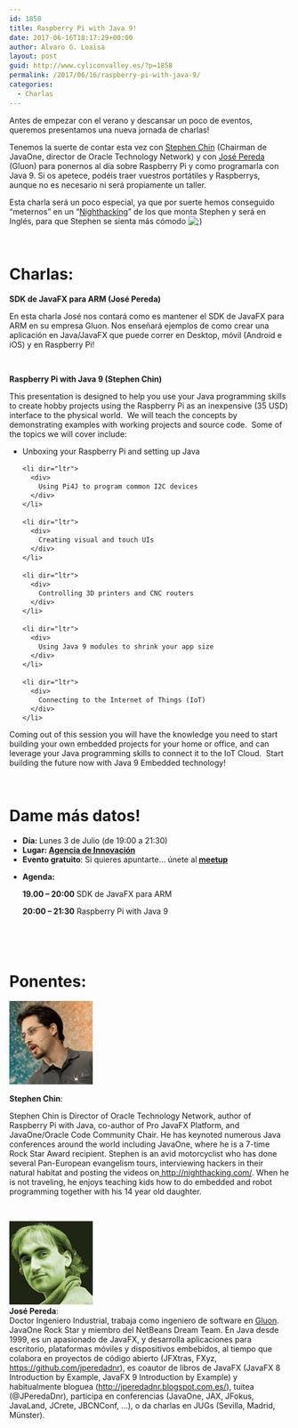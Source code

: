 ```yaml
---
id: 1858
title: Raspberry Pi with Java 9!
date: 2017-06-16T18:17:29+00:00
author: Alvaro G. Loaisa
layout: post
guid: http://www.cyliconvalley.es/?p=1858
permalink: /2017/06/16/raspberry-pi-with-java-9/
categories:
  - Charlas
---
```

Antes de empezar con el verano y descansar un poco de eventos, queremos presentamos una nueva jornada de charlas!

Tenemos la suerte de contar esta vez con <a href="http://steveonjava.com/" target="_blank">Stephen Chin</a> (Chairman de JavaOne, director de Oracle Technology Network) y con <a href="https://twitter.com/JPeredaDnr" target="_blank">José Pereda</a> (Gluon) para ponernos al día sobre Raspberry Pi y como programarla con Java 9. Si os apetece, podéis traer vuestros portátiles y Raspberrys, aunque no es necesario ni será propiamente un taller.

Esta charla será un poco especial, ya que por suerte hemos conseguido &#8220;meternos&#8221; en un &#8220;<a href="http://nighthacking.com/" target="_blank">Nighthacking</a>&#8221; de los que monta Stephen y será en Inglés, para que Stephen se sienta más cómodo <img src="http://www.cyliconvalley.es/wp-includes/images/smilies/icon_wink.gif" alt=";)" class="wp-smiley" />

&nbsp;

# Charlas:

**SDK de JavaFX para ARM (José Pereda)**

En esta charla José nos contará como es mantener el SDK de JavaFX para ARM en su empresa Gluon. Nos enseñará ejemplos de como crear una aplicación en Java/JavaFX que puede correr en Desktop, móvil (Android e iOS) y en Raspberry Pi!

&nbsp;

**Raspberry Pi with Java 9 (Stephen Chin)**

<div>
  <div>
    This presentation is designed to help you use your Java programming skills to create hobby projects using the Raspberry Pi as an inexpensive (35 USD) interface to the physical world.  We will teach the concepts by demonstrating examples with working projects and source code.  Some of the topics we will cover include:
  </div>
  
  <ul>
    <li dir="ltr">
      <div>
        Unboxing your Raspberry Pi and setting up Java
      </div>
    </li>
    
    <li dir="ltr">
      <div>
        Using Pi4J to program common I2C devices
      </div>
    </li>
    
    <li dir="ltr">
      <div>
        Creating visual and touch UIs
      </div>
    </li>
    
    <li dir="ltr">
      <div>
        Controlling 3D printers and CNC routers
      </div>
    </li>
    
    <li dir="ltr">
      <div>
        Using Java 9 modules to shrink your app size
      </div>
    </li>
    
    <li dir="ltr">
      <div>
        Connecting to the Internet of Things (IoT)
      </div>
    </li>
  </ul>
  
  <div>
    Coming out of this session you will have the knowledge you need to start building your own embedded projects for your home or office, and can leverage your Java programming skills to connect it to the IoT Cloud.  Start building the future now with Java 9 Embedded technology!
  </div>
</div>

&nbsp;

<div class="entry-content">
  <h1>
    Dame más datos!
  </h1>
  
  <ul>
    <li>
      <strong>Día: </strong>Lunes 3 de Julio (de 19:00 a 21:30)
    </li>
    <li>
      <strong>Lugar: <strong><a href="https://www.google.es/maps/place/Agencia+de+Innovaci%C3%B3n/@41.618862,-4.747401,17z/data=!3m1!4b1!4m2!3m1!1s0xd476cde13c9d9df:0xc54421ea5d686678" target="_blank">Agencia de Innovación</a></strong></strong>
    </li>
    <li>
      <strong>Evento gratuito</strong>: Si quieres apuntarte… únete al<strong> <a href="https://www.meetup.com/es/Cylicon-Valley/events/240845888/?eventId=240845888" target="_blank">meetup</a></strong>
    </li>
  </ul>
</div>

  * **Agenda:**
  
    **19.00 &#8211; 20:00** SDK de JavaFX para ARM
  
    **20:00 &#8211; 21:30** Raspberry Pi with Java 9

&nbsp;

&nbsp;

# Ponentes:

[<img class="alignleft wp-image-1865" src="/assets/2017/06/AAEAAQAAAAAAAAMVAAAAJDMxZWZmYzJmLTY5MzYtNGFlYy1hOTgxLWFlZjg0NzljNzFhYg.jpg" alt="AAEAAQAAAAAAAAMVAAAAJDMxZWZmYzJmLTY5MzYtNGFlYy1hOTgxLWFlZjg0NzljNzFhYg" width="150" height="150" />](/assets/2017/06/AAEAAQAAAAAAAAMVAAAAJDMxZWZmYzJmLTY5MzYtNGFlYy1hOTgxLWFlZjg0NzljNzFhYg.jpg)

**Stephen Chin**:

<div>
  <div>
    Stephen Chin is Director of Oracle Technology Network, author of Raspberry Pi with Java, co-author of Pro JavaFX Platform, and JavaOne/Oracle Code Community Chair. He has keynoted numerous Java conferences around the world including JavaOne, where he is a 7-time Rock Star Award recipient. Stephen is an avid motorcyclist who has done several Pan-European evangelism tours, interviewing hackers in their natural habitat and posting the videos on<a href="http://nighthacking.com/" target="_blank" data-saferedirecturl="https://www.google.com/url?hl=es&q=http://nighthacking.com/&source=gmail&ust=1497714503919000&usg=AFQjCNHBxdhX58o-4gl3H34VDFWUly1tjg"> http://nighthacking.com/</a>. When he is not traveling, he enjoys teaching kids how to do embedded and robot programming together with his 14 year old daughter.
  </div>
</div>

&nbsp;

<div>
  <a href="/assets/2017/06/0494987.jpg"><img class="alignleft wp-image-1866" src="/assets/2017/06/0494987.jpg" alt="0494987" width="150" height="150" /></a>
</div>

<div>
  <strong>José Pereda</strong>:
</div>

<div>
  Doctor Ingeniero Industrial, trabaja como ingeniero de software en <a href="http://gluonhq.com/" target="_blank" data-saferedirecturl="https://www.google.com/url?hl=es&q=http://gluonhq.com&source=gmail&ust=1497714669101000&usg=AFQjCNEeRnH-uGJ9WidVyaugyh_pr0jycw">Gluon</a>. JavaOne Rock Star y miembro del NetBeans Dream Team. En Java desde 1999, es un apasionado de JavaFX, y desarrolla aplicaciones para escritorio, plataformas móviles y dispositivos embebidos, al tiempo que colabora en proyectos de código abierto (JFXtras, FXyz, <a href="https://github.com/jperedadnr" target="_blank" data-saferedirecturl="https://www.google.com/url?hl=es&q=https://github.com/jperedadnr&source=gmail&ust=1497714669101000&usg=AFQjCNHRLHdNHWncDQx0Oym-BbjBsiKgNQ">https://github.com/jperedadnr</a>)<wbr />, es coautor de libros de JavaFX (JavaFX 8 Introduction by Example, JavaFX 9 Introduction by Example) y habitualmente bloguea (<a href="http://jperedadnr.blogspot.com.es/" target="_blank" data-saferedirecturl="https://www.google.com/url?hl=es&q=http://jperedadnr.blogspot.com.es/&source=gmail&ust=1497714669101000&usg=AFQjCNHZ4kEpD65woMlxlZYOsnUej4Qlfg">http://jperedadnr.blogspot.<wbr />com.es/</a>), tuitea (@JPeredaDnr), participa en conferencias (JavaOne, JAX, JFokus, JavaLand, JCrete, JBCNConf, &#8230;), o da charlas en JUGs (Sevilla, Madrid, Münster).
</div>

&nbsp;

&nbsp;